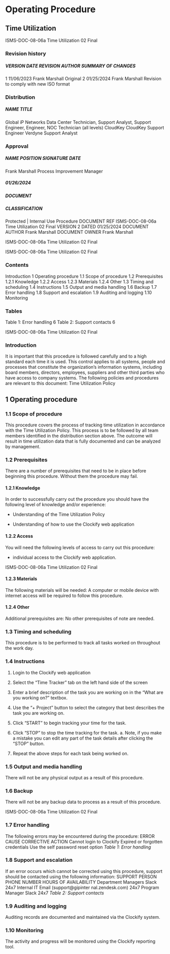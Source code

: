 # Operating Procedure 

## Time Utilization 


 ISMS-DOC-08-06a Time Utilization 02 Final 

### Revision history 

##### VERSION DATE REVISION AUTHOR SUMMARY OF CHANGES 

 1 11/06/2023 Frank Marshall Original 2 01/25/2024 Frank Marshall Revision to comply with new ISO format 

### Distribution 

##### NAME TITLE 

 Global iP Networks Data Center Technician, Support Analyst, Support Engineer, Engineer, NOC Technician (all levels) CloudKey CloudKey Support Engineer Verdyne Support Analyst 

### Approval 

##### NAME POSITION SIGNATURE DATE 

 Frank Marshall Process Improvement Manager 

##### 01/26/2024 

##### DOCUMENT 

##### CLASSIFICATION 

 Protected | Internal Use Procedure DOCUMENT REF ISMS-DOC-08-06a Time Utilization 02 Final VERSION 2 DATED 01/25/2024 DOCUMENT AUTHOR Frank Marshall DOCUMENT OWNER Frank Marshall 


ISMS-DOC-08-06a Time Utilization 02 Final 


 ISMS-DOC-08-06a Time Utilization 02 Final 

### Contents 

Introduction 1 Operating procedure 1.1 Scope of procedure 1.2 Prerequisites 1.2.1 Knowledge 1.2.2 Access 1.2.3 Materials 1.2.4 Other 1.3 Timing and scheduling 1.4 Instructions 1.5 Output and media handling 1.6 Backup 1.7 Error handling 1.8 Support and escalation 1.9 Auditing and logging 1.10 Monitoring 

### Tables 

Table 1: Error handling 6 Table 2: Support contacts 6 


 ISMS-DOC-08-06a Time Utilization 02 Final 

### Introduction 

It is important that this procedure is followed carefully and to a high standard each time it is used. This control applies to all systems, people and processes that constitute the organization’s information systems, including board members, directors, employees, suppliers and other third parties who have access to company systems. The following policies and procedures are relevant to this document: Time Utilization Policy 

## 1 Operating procedure 

### 1.1 Scope of procedure 

This procedure covers the process of tracking time utilization in accordance with the Time Utilization Policy. This process is to be followed by all team members identified in the distribution section above. The outcome will result in time utilization data that is fully documented and can be analyzed by management. 

### 1.2 Prerequisites 

There are a number of prerequisites that need to be in place before beginning this procedure. Without them the procedure may fail. 

#### 1.2.1 Knowledge 

In order to successfully carry out the procedure you should have the following level of knowledge and/or experience: 

- Understanding of the Time Utilization Policy 

- Understanding of how to use the Clockify web application 

#### 1.2.2 Access 

You will need the following levels of access to carry out this procedure: 

- individual access to the Clockify web application. 


 ISMS-DOC-08-06a Time Utilization 02 Final 

#### 1.2.3 Materials 

The following materials will be needed: A computer or mobile device with internet access will be required to follow this procedure. 

#### 1.2.4 Other 

Additional prerequisites are: No other prerequisites of note are needed. 

### 1.3 Timing and scheduling 

This procedure is to be performed to track all tasks worked on throughout the work day. 

### 1.4 Instructions 

1. Login to the Clockify web application 

2. Select the “Time Tracker” tab on the left hand side of the screen 

3. Enter a brief description of the task you are working on in the “What are you     working on?” textbox. 

4. Use the “+ Project” button to select the category that best describes the task you     are working on. 

5. Click “START” to begin tracking your time for the task. 

6. Click “STOP” to stop the time tracking for the task.     a. Note, if you make a mistake you can edit any part of the task details after        clicking the “STOP” button. 

7. Repeat the above steps for each task being worked on. 

### 1.5 Output and media handling 

There will not be any physical output as a result of this procedure. 

### 1.6 Backup 

There will not be any backup data to process as a result of this procedure. 


 ISMS-DOC-08-06a Time Utilization 02 Final 

### 1.7 Error handling 

The following errors may be encountered during the procedure: ERROR CAUSE CORRECTIVE ACTION Cannot login to Clockify Expired or forgotten credentials Use the self password reset option _Table 1: Error handling_ 

### 1.8 Support and escalation 

If an error occurs which cannot be corrected using this procedure, support should be contacted using the following information: SUPPORT PERSON PHONE NUMBER HOURS OF AVAILABILITY Department Managers Slack 24x7 Internal IT Email (support@gipinter nal.zendesk.com) 24x7 Program Manager Slack 24x7 _Table 2: Support contacts_ 

### 1.9 Auditing and logging 

Auditing records are documented and maintained via the Clockify system. 

### 1.10 Monitoring 

The activity and progress will be monitored using the Clockify reporting tool. 


